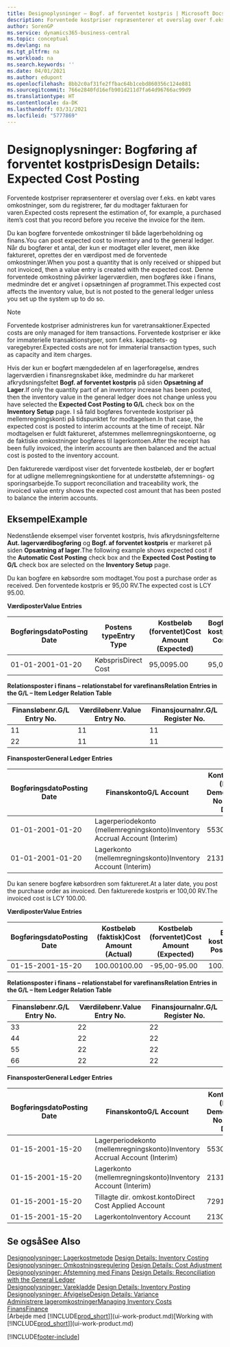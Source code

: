 ```yaml
---
title: Designoplysninger – Bogf. af forventet kostpris | Microsoft Docs
description: Forventede kostpriser repræsenterer et overslag over f.eks. en købt vares omkostninger, som du registrerer, før du modtager fakturaen for varen.
author: SorenGP
ms.service: dynamics365-business-central
ms.topic: conceptual
ms.devlang: na
ms.tgt_pltfrm: na
ms.workload: na
ms.search.keywords: ''
ms.date: 04/01/2021
ms.author: edupont
ms.openlocfilehash: 8bb2c0af31fe2ffbac64b1cebd860356c124e881
ms.sourcegitcommit: 766e2840fd16efb901d211d7fa64d96766ac99d9
ms.translationtype: HT
ms.contentlocale: da-DK
ms.lasthandoff: 03/31/2021
ms.locfileid: "5777869"
---
```

# <a name="design-details-expected-cost-posting"></a><span data-ttu-id="32d44-103">Designoplysninger: Bogføring af forventet kostpris</span><span class="sxs-lookup"><span data-stu-id="32d44-103">Design Details: Expected Cost Posting</span></span>
<span data-ttu-id="32d44-104">Forventede kostpriser repræsenterer et overslag over f.eks. en købt vares omkostninger, som du registrerer, før du modtager fakturaen for varen.</span><span class="sxs-lookup"><span data-stu-id="32d44-104">Expected costs represent the estimation of, for example, a purchased item’s cost that you record before you receive the invoice for the item.</span></span>  

 <span data-ttu-id="32d44-105">Du kan bogføre forventede omkostninger til både lagerbeholdning og finans.</span><span class="sxs-lookup"><span data-stu-id="32d44-105">You can post expected cost to inventory and to the general ledger.</span></span> <span data-ttu-id="32d44-106">Når du bogfører et antal, der kun er modtaget eller leveret, men ikke faktureret, oprettes der en værdipost med de forventede omkostninger.</span><span class="sxs-lookup"><span data-stu-id="32d44-106">When you post a quantity that is only received or shipped but not invoiced, then a value entry is created with the expected cost.</span></span> <span data-ttu-id="32d44-107">Denne forventede omkostning påvirker lagerværdien, men bogføres ikke i finans, medmindre det er angivet i opsætningen af programmet.</span><span class="sxs-lookup"><span data-stu-id="32d44-107">This expected cost affects the inventory value, but is not posted to the general ledger unless you set up the system up to do so.</span></span>  

> [!NOTE]  
>  <span data-ttu-id="32d44-108">Forventede kostpriser administreres kun for varetransaktioner.</span><span class="sxs-lookup"><span data-stu-id="32d44-108">Expected costs are only managed for item transactions.</span></span> <span data-ttu-id="32d44-109">Forventede kostpriser er ikke for immaterielle transaktionstyper, som f.eks. kapacitets- og varegebyrer.</span><span class="sxs-lookup"><span data-stu-id="32d44-109">Expected costs are not for immaterial transaction types, such as capacity and item charges.</span></span>  

 <span data-ttu-id="32d44-110">Hvis der kun er bogført mængdedelen af en lagerforøgelse, ændres lagerværdien i finansregnskabet ikke, medmindre du har markeret afkrydsningsfeltet **Bogf. af forventet kostpris** på siden **Opsætning af Lager**.</span><span class="sxs-lookup"><span data-stu-id="32d44-110">If only the quantity part of an inventory increase has been posted, then the inventory value in the general ledger does not change unless you have selected the **Expected Cost Posting to G/L** check box on the **Inventory Setup** page.</span></span> <span data-ttu-id="32d44-111">I så fald bogføres forventede kostpriser på mellemregningskonti på tidspunktet for modtagelsen.</span><span class="sxs-lookup"><span data-stu-id="32d44-111">In that case, the expected cost is posted to interim accounts at the time of receipt.</span></span> <span data-ttu-id="32d44-112">Når modtagelsen er fuldt faktureret, afstemmes mellemregningskontoerne, og de faktiske omkostninger bogføres til lagerkontoen.</span><span class="sxs-lookup"><span data-stu-id="32d44-112">After the receipt has been fully invoiced, the interim accounts are then balanced and the actual cost is posted to the inventory account.</span></span>  

 <span data-ttu-id="32d44-113">Den fakturerede værdipost viser det forventede kostbeløb, der er bogført for at udligne mellemregningskontiene for at understøtte afstemnings- og sporingsarbejde.</span><span class="sxs-lookup"><span data-stu-id="32d44-113">To support reconciliation and traceability work, the invoiced value entry shows the expected cost amount that has been posted to balance the interim accounts.</span></span>  

## <a name="example"></a><span data-ttu-id="32d44-114">Eksempel</span><span class="sxs-lookup"><span data-stu-id="32d44-114">Example</span></span>  
 <span data-ttu-id="32d44-115">Nedenstående eksempel viser forventet kostpris, hvis afkrydsningsfelterne **Aut. lagerværdibogføring** og **Bogf. af forventet kostpris** er markeret på siden **Opsætning af lager**.</span><span class="sxs-lookup"><span data-stu-id="32d44-115">The following example shows expected cost if the **Automatic Cost Posting** check box and the **Expected Cost Posting to G/L** check box are selected on the **Inventory Setup** page.</span></span>  

 <span data-ttu-id="32d44-116">Du kan bogføre en købsordre som modtaget.</span><span class="sxs-lookup"><span data-stu-id="32d44-116">You post a purchase order as received.</span></span> <span data-ttu-id="32d44-117">Den forventede kostpris er 95,00 RV.</span><span class="sxs-lookup"><span data-stu-id="32d44-117">The expected cost is LCY 95.00.</span></span>  

 <span data-ttu-id="32d44-118">**Værdiposter**</span><span class="sxs-lookup"><span data-stu-id="32d44-118">**Value Entries**</span></span>  

|<span data-ttu-id="32d44-119">Bogføringsdato</span><span class="sxs-lookup"><span data-stu-id="32d44-119">Posting Date</span></span>|<span data-ttu-id="32d44-120">Postens type</span><span class="sxs-lookup"><span data-stu-id="32d44-120">Entry Type</span></span>|<span data-ttu-id="32d44-121">Kostbeløb (forventet)</span><span class="sxs-lookup"><span data-stu-id="32d44-121">Cost Amount (Expected)</span></span>|<span data-ttu-id="32d44-122">Bogført forventet kostpris</span><span class="sxs-lookup"><span data-stu-id="32d44-122">Expected Cost Posted to G/L</span></span>|<span data-ttu-id="32d44-123">Forventet kostpris</span><span class="sxs-lookup"><span data-stu-id="32d44-123">Expected Cost</span></span>|<span data-ttu-id="32d44-124">Varepostløbenr.</span><span class="sxs-lookup"><span data-stu-id="32d44-124">Item Ledger Entry No.</span></span>|<span data-ttu-id="32d44-125">Løbenr.</span><span class="sxs-lookup"><span data-stu-id="32d44-125">Entry No.</span></span>|  
|------------------|----------------|------------------------------|----------------------------------|-------------------|---------------------------|---------------|  
|<span data-ttu-id="32d44-126">01-01-20</span><span class="sxs-lookup"><span data-stu-id="32d44-126">01-01-20</span></span>|<span data-ttu-id="32d44-127">Købspris</span><span class="sxs-lookup"><span data-stu-id="32d44-127">Direct Cost</span></span>|<span data-ttu-id="32d44-128">95,00</span><span class="sxs-lookup"><span data-stu-id="32d44-128">95.00</span></span>|<span data-ttu-id="32d44-129">95,00</span><span class="sxs-lookup"><span data-stu-id="32d44-129">95.00</span></span>|<span data-ttu-id="32d44-130">Ja</span><span class="sxs-lookup"><span data-stu-id="32d44-130">Yes</span></span>|<span data-ttu-id="32d44-131">1</span><span class="sxs-lookup"><span data-stu-id="32d44-131">1</span></span>|<span data-ttu-id="32d44-132">1</span><span class="sxs-lookup"><span data-stu-id="32d44-132">1</span></span>|  

 <span data-ttu-id="32d44-133">**Relationsposter i finans – relationstabel for varefinans**</span><span class="sxs-lookup"><span data-stu-id="32d44-133">**Relation Entries in the G/L – Item Ledger Relation Table**</span></span>  

|<span data-ttu-id="32d44-134">Finansløbenr.</span><span class="sxs-lookup"><span data-stu-id="32d44-134">G/L Entry No.</span></span>|<span data-ttu-id="32d44-135">Værdiløbenr.</span><span class="sxs-lookup"><span data-stu-id="32d44-135">Value Entry No.</span></span>|<span data-ttu-id="32d44-136">Finansjournalnr.</span><span class="sxs-lookup"><span data-stu-id="32d44-136">G/L Register No.</span></span>|  
|--------------------|---------------------|-----------------------|  
|<span data-ttu-id="32d44-137">1</span><span class="sxs-lookup"><span data-stu-id="32d44-137">1</span></span>|<span data-ttu-id="32d44-138">1</span><span class="sxs-lookup"><span data-stu-id="32d44-138">1</span></span>|<span data-ttu-id="32d44-139">1</span><span class="sxs-lookup"><span data-stu-id="32d44-139">1</span></span>|  
|<span data-ttu-id="32d44-140">2</span><span class="sxs-lookup"><span data-stu-id="32d44-140">2</span></span>|<span data-ttu-id="32d44-141">1</span><span class="sxs-lookup"><span data-stu-id="32d44-141">1</span></span>|<span data-ttu-id="32d44-142">1</span><span class="sxs-lookup"><span data-stu-id="32d44-142">1</span></span>|  

 <span data-ttu-id="32d44-143">**Finansposter**</span><span class="sxs-lookup"><span data-stu-id="32d44-143">**General Ledger Entries**</span></span>  

|<span data-ttu-id="32d44-144">Bogføringsdato</span><span class="sxs-lookup"><span data-stu-id="32d44-144">Posting Date</span></span>|<span data-ttu-id="32d44-145">Finanskonto</span><span class="sxs-lookup"><span data-stu-id="32d44-145">G/L Account</span></span>|<span data-ttu-id="32d44-146">Kontonummer (En-US Demo)</span><span class="sxs-lookup"><span data-stu-id="32d44-146">Account No. (En-US Demo)</span></span>|<span data-ttu-id="32d44-147">Beløb</span><span class="sxs-lookup"><span data-stu-id="32d44-147">Amount</span></span>|<span data-ttu-id="32d44-148">Løbenr.</span><span class="sxs-lookup"><span data-stu-id="32d44-148">Entry No.</span></span>|  
|------------------|------------------|---------------------------------|------------|---------------|  
|<span data-ttu-id="32d44-149">01-01-20</span><span class="sxs-lookup"><span data-stu-id="32d44-149">01-01-20</span></span>|<span data-ttu-id="32d44-150">Lagerperiodekonto (mellemregningskonto)</span><span class="sxs-lookup"><span data-stu-id="32d44-150">Inventory Accrual Account (Interim)</span></span>|<span data-ttu-id="32d44-151">5530</span><span class="sxs-lookup"><span data-stu-id="32d44-151">5530</span></span>|<span data-ttu-id="32d44-152">-95,00</span><span class="sxs-lookup"><span data-stu-id="32d44-152">-95.00</span></span>|<span data-ttu-id="32d44-153">2</span><span class="sxs-lookup"><span data-stu-id="32d44-153">2</span></span>|  
|<span data-ttu-id="32d44-154">01-01-20</span><span class="sxs-lookup"><span data-stu-id="32d44-154">01-01-20</span></span>|<span data-ttu-id="32d44-155">Lagerkonto (mellemregningskonto)</span><span class="sxs-lookup"><span data-stu-id="32d44-155">Inventory Account (Interim)</span></span>|<span data-ttu-id="32d44-156">2131</span><span class="sxs-lookup"><span data-stu-id="32d44-156">2131</span></span>|<span data-ttu-id="32d44-157">95,00</span><span class="sxs-lookup"><span data-stu-id="32d44-157">95.00</span></span>|<span data-ttu-id="32d44-158">1</span><span class="sxs-lookup"><span data-stu-id="32d44-158">1</span></span>|  

 <span data-ttu-id="32d44-159">Du kan senere bogføre købsordren som faktureret.</span><span class="sxs-lookup"><span data-stu-id="32d44-159">At a later date, you post the purchase order as invoiced.</span></span> <span data-ttu-id="32d44-160">Den fakturerede kostpris er 100,00 RV.</span><span class="sxs-lookup"><span data-stu-id="32d44-160">The invoiced cost is LCY 100.00.</span></span>  

 <span data-ttu-id="32d44-161">**Værdiposter**</span><span class="sxs-lookup"><span data-stu-id="32d44-161">**Value Entries**</span></span>  

|<span data-ttu-id="32d44-162">Bogføringsdato</span><span class="sxs-lookup"><span data-stu-id="32d44-162">Posting Date</span></span>|<span data-ttu-id="32d44-163">Kostbeløb (faktisk)</span><span class="sxs-lookup"><span data-stu-id="32d44-163">Cost Amount (Actual)</span></span>|<span data-ttu-id="32d44-164">Kostbeløb (forventet)</span><span class="sxs-lookup"><span data-stu-id="32d44-164">Cost Amount (Expected)</span></span>|<span data-ttu-id="32d44-165">Bogført kostværdi</span><span class="sxs-lookup"><span data-stu-id="32d44-165">Cost Posted to G/L</span></span>|<span data-ttu-id="32d44-166">Forventet kostpris</span><span class="sxs-lookup"><span data-stu-id="32d44-166">Expected Cost</span></span>|<span data-ttu-id="32d44-167">Varepostløbenr.</span><span class="sxs-lookup"><span data-stu-id="32d44-167">Item Ledger Entry No.</span></span>|<span data-ttu-id="32d44-168">Løbenr.</span><span class="sxs-lookup"><span data-stu-id="32d44-168">Entry No.</span></span>|  
|------------------|----------------------------|------------------------------|-------------------------|-------------------|---------------------------|---------------|  
|<span data-ttu-id="32d44-169">01-15-20</span><span class="sxs-lookup"><span data-stu-id="32d44-169">01-15-20</span></span>|<span data-ttu-id="32d44-170">100.00</span><span class="sxs-lookup"><span data-stu-id="32d44-170">100.00</span></span>|<span data-ttu-id="32d44-171">-95,00</span><span class="sxs-lookup"><span data-stu-id="32d44-171">-95.00</span></span>|<span data-ttu-id="32d44-172">100.00</span><span class="sxs-lookup"><span data-stu-id="32d44-172">100.00</span></span>|<span data-ttu-id="32d44-173">Nej</span><span class="sxs-lookup"><span data-stu-id="32d44-173">No</span></span>|<span data-ttu-id="32d44-174">1</span><span class="sxs-lookup"><span data-stu-id="32d44-174">1</span></span>|<span data-ttu-id="32d44-175">2</span><span class="sxs-lookup"><span data-stu-id="32d44-175">2</span></span>|  

 <span data-ttu-id="32d44-176">**Relationsposter i finans – relationstabel for varefinans**</span><span class="sxs-lookup"><span data-stu-id="32d44-176">**Relation Entries in the G/L – Item Ledger Relation Table**</span></span>  

|<span data-ttu-id="32d44-177">Finansløbenr.</span><span class="sxs-lookup"><span data-stu-id="32d44-177">G/L Entry No.</span></span>|<span data-ttu-id="32d44-178">Værdiløbenr.</span><span class="sxs-lookup"><span data-stu-id="32d44-178">Value Entry No.</span></span>|<span data-ttu-id="32d44-179">Finansjournalnr.</span><span class="sxs-lookup"><span data-stu-id="32d44-179">G/L Register No.</span></span>|  
|--------------------|---------------------|-----------------------|  
|<span data-ttu-id="32d44-180">3</span><span class="sxs-lookup"><span data-stu-id="32d44-180">3</span></span>|<span data-ttu-id="32d44-181">2</span><span class="sxs-lookup"><span data-stu-id="32d44-181">2</span></span>|<span data-ttu-id="32d44-182">2</span><span class="sxs-lookup"><span data-stu-id="32d44-182">2</span></span>|  
|<span data-ttu-id="32d44-183">4</span><span class="sxs-lookup"><span data-stu-id="32d44-183">4</span></span>|<span data-ttu-id="32d44-184">2</span><span class="sxs-lookup"><span data-stu-id="32d44-184">2</span></span>|<span data-ttu-id="32d44-185">2</span><span class="sxs-lookup"><span data-stu-id="32d44-185">2</span></span>|  
|<span data-ttu-id="32d44-186">5</span><span class="sxs-lookup"><span data-stu-id="32d44-186">5</span></span>|<span data-ttu-id="32d44-187">2</span><span class="sxs-lookup"><span data-stu-id="32d44-187">2</span></span>|<span data-ttu-id="32d44-188">2</span><span class="sxs-lookup"><span data-stu-id="32d44-188">2</span></span>|  
|<span data-ttu-id="32d44-189">6</span><span class="sxs-lookup"><span data-stu-id="32d44-189">6</span></span>|<span data-ttu-id="32d44-190">2</span><span class="sxs-lookup"><span data-stu-id="32d44-190">2</span></span>|<span data-ttu-id="32d44-191">2</span><span class="sxs-lookup"><span data-stu-id="32d44-191">2</span></span>|  

 <span data-ttu-id="32d44-192">**Finansposter**</span><span class="sxs-lookup"><span data-stu-id="32d44-192">**General Ledger Entries**</span></span>  

|<span data-ttu-id="32d44-193">Bogføringsdato</span><span class="sxs-lookup"><span data-stu-id="32d44-193">Posting Date</span></span>|<span data-ttu-id="32d44-194">Finanskonto</span><span class="sxs-lookup"><span data-stu-id="32d44-194">G/L Account</span></span>|<span data-ttu-id="32d44-195">Kontonummer (En-US Demo)</span><span class="sxs-lookup"><span data-stu-id="32d44-195">Account No. (En-US Demo)</span></span>|<span data-ttu-id="32d44-196">Beløb</span><span class="sxs-lookup"><span data-stu-id="32d44-196">Amount</span></span>|<span data-ttu-id="32d44-197">Løbenr.</span><span class="sxs-lookup"><span data-stu-id="32d44-197">Entry No.</span></span>|  
|------------------|------------------|---------------------------------|------------|---------------|  
|<span data-ttu-id="32d44-198">01-15-20</span><span class="sxs-lookup"><span data-stu-id="32d44-198">01-15-20</span></span>|<span data-ttu-id="32d44-199">Lagerperiodekonto (mellemregningskonto)</span><span class="sxs-lookup"><span data-stu-id="32d44-199">Inventory Accrual Account (Interim)</span></span>|<span data-ttu-id="32d44-200">5530</span><span class="sxs-lookup"><span data-stu-id="32d44-200">5530</span></span>|<span data-ttu-id="32d44-201">95,00</span><span class="sxs-lookup"><span data-stu-id="32d44-201">95.00</span></span>|<span data-ttu-id="32d44-202">4</span><span class="sxs-lookup"><span data-stu-id="32d44-202">4</span></span>|  
|<span data-ttu-id="32d44-203">01-15-20</span><span class="sxs-lookup"><span data-stu-id="32d44-203">01-15-20</span></span>|<span data-ttu-id="32d44-204">Lagerkonto (mellemregningskonto)</span><span class="sxs-lookup"><span data-stu-id="32d44-204">Inventory Account (Interim)</span></span>|<span data-ttu-id="32d44-205">2131</span><span class="sxs-lookup"><span data-stu-id="32d44-205">2131</span></span>|<span data-ttu-id="32d44-206">-95,00</span><span class="sxs-lookup"><span data-stu-id="32d44-206">-95.00</span></span>|<span data-ttu-id="32d44-207">3</span><span class="sxs-lookup"><span data-stu-id="32d44-207">3</span></span>|  
|<span data-ttu-id="32d44-208">01-15-20</span><span class="sxs-lookup"><span data-stu-id="32d44-208">01-15-20</span></span>|<span data-ttu-id="32d44-209">Tillagte dir. omkost.konto</span><span class="sxs-lookup"><span data-stu-id="32d44-209">Direct Cost Applied Account</span></span>|<span data-ttu-id="32d44-210">7291</span><span class="sxs-lookup"><span data-stu-id="32d44-210">7291</span></span>|<span data-ttu-id="32d44-211">-100</span><span class="sxs-lookup"><span data-stu-id="32d44-211">-100</span></span>|<span data-ttu-id="32d44-212">6</span><span class="sxs-lookup"><span data-stu-id="32d44-212">6</span></span>|  
|<span data-ttu-id="32d44-213">01-15-20</span><span class="sxs-lookup"><span data-stu-id="32d44-213">01-15-20</span></span>|<span data-ttu-id="32d44-214">Lagerkonto</span><span class="sxs-lookup"><span data-stu-id="32d44-214">Inventory Account</span></span>|<span data-ttu-id="32d44-215">2130</span><span class="sxs-lookup"><span data-stu-id="32d44-215">2130</span></span>|<span data-ttu-id="32d44-216">100</span><span class="sxs-lookup"><span data-stu-id="32d44-216">100</span></span>|<span data-ttu-id="32d44-217">5</span><span class="sxs-lookup"><span data-stu-id="32d44-217">5</span></span>|  

## <a name="see-also"></a><span data-ttu-id="32d44-218">Se også</span><span class="sxs-lookup"><span data-stu-id="32d44-218">See Also</span></span>
 <span data-ttu-id="32d44-219">[Designoplysninger: Lagerkostmetode](design-details-inventory-costing.md) </span><span class="sxs-lookup"><span data-stu-id="32d44-219">[Design Details: Inventory Costing](design-details-inventory-costing.md) </span></span>  
 <span data-ttu-id="32d44-220">[Designoplysninger: Omkostningsregulering](design-details-cost-adjustment.md) </span><span class="sxs-lookup"><span data-stu-id="32d44-220">[Design Details: Cost Adjustment](design-details-cost-adjustment.md) </span></span>  
 <span data-ttu-id="32d44-221">[Designoplysninger: Afstemning med Finans](design-details-reconciliation-with-the-general-ledger.md) </span><span class="sxs-lookup"><span data-stu-id="32d44-221">[Design Details: Reconciliation with the General Ledger](design-details-reconciliation-with-the-general-ledger.md) </span></span>  
 <span data-ttu-id="32d44-222">[Designoplysninger: Varekladde](design-details-inventory-posting.md) </span><span class="sxs-lookup"><span data-stu-id="32d44-222">[Design Details: Inventory Posting](design-details-inventory-posting.md) </span></span>  
 [<span data-ttu-id="32d44-223">Designoplysninger: Afvigelse</span><span class="sxs-lookup"><span data-stu-id="32d44-223">Design Details: Variance</span></span>](design-details-variance.md)  
 [<span data-ttu-id="32d44-224">Administrere lageromkostninger</span><span class="sxs-lookup"><span data-stu-id="32d44-224">Managing Inventory Costs</span></span>](finance-manage-inventory-costs.md)  
 [<span data-ttu-id="32d44-225">Finans</span><span class="sxs-lookup"><span data-stu-id="32d44-225">Finance</span></span>](finance.md)  
 <span data-ttu-id="32d44-226">[Arbejde med [!INCLUDE[prod_short](includes/prod_short.md)]](ui-work-product.md)</span><span class="sxs-lookup"><span data-stu-id="32d44-226">[Working with [!INCLUDE[prod_short](includes/prod_short.md)]](ui-work-product.md)</span></span>


[!INCLUDE[footer-include](includes/footer-banner.md)]